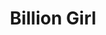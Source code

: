--- 
title: "Billion Girl"
publishdate: "2019-2-16T16:48:46+02:00"
src: "https://365manga.net/manga/billion-girl"
image: "https://data.365manga.net/images/thumbnails/30526-billion-girl.jpg"
description: " From ShoujoMagic: For heroine Ooba Kanoko, life is not much fun. Her family runs a small restaurant where she slaves and is horribly mistreated by her two sisters, parents, and grandparent. (Not to mention the fact that her name said aloud as 'Oobaka no ko' = 'stupid kid'!) Poor Kanoko cooks, cleans, and takes the blame when things go wrong. However, her life takes an unusual turn…"
---